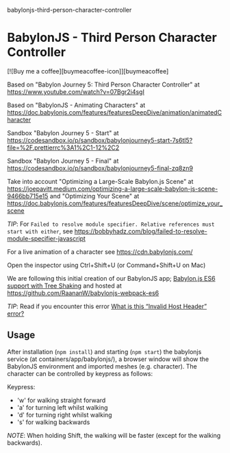 babylonjs-third-person-character-controller
# BabylonJS - Third Person Character Controller

[![Buy me a coffee][buymeacoffee-icon]][buymeacoffee]

Based on "Babylon Journey 5: Third Person Character Controller" at https://www.youtube.com/watch?v=07Bgr2i4sgI

Based on "BabylonJS - Animating Characters" at https://doc.babylonjs.com/features/featuresDeepDive/animation/animatedCharacter

Sandbox "Babylon Journey 5 - Start" at https://codesandbox.io/p/sandbox/babylonjourney5-start-7s6tl5?file=%2F.prettierrc%3A1%2C1-12%2C2

Sandbox "Babylon Journey 5 - Final" at https://codesandbox.io/p/sandbox/babylonjourney5-final-zq8zn9

Take into account "Optimizing a Large-Scale Babylon.js Scene" at https://joepavitt.medium.com/optimizing-a-large-scale-babylon-js-scene-9466bb715e15 and "Optimizing Your Scene" at https://doc.babylonjs.com/features/featuresDeepDive/scene/optimize_your_scene

*TIP*: For ```Failed to resolve module specifier. Relative references must start with either```, see https://bobbyhadz.com/blog/failed-to-resolve-module-specifier-javascript

For a live animation of a character see https://cdn.babylonjs.com/ 

Open the inspector using Ctrl+Shift+U (or Command+Shift+U on Mac)

We are following this initial creation of our BabylonJS app; [Babylon.js ES6 support with Tree Shaking](https://doc.babylonjs.com/setup/frameworkPackages/es6Support) and hosted at https://github.com/RaananW/babylonjs-webpack-es6

*TIP*: Read if you encounter this error [What is this “Invalid Host Header” error?](https://medium.com/@AvinashBlaze/what-is-this-invalid-host-header-error-9cd760ae6d16)

## Usage

After installation (```npm install```) and starting (```npm start```) the babylonjs service (at containers/app/babylonjs/), a browser window will show the BabylonJS environment and imported meshes (e.g. character). The character can be controlled by keypress as follows:

Keypress:

- 'w' for walking straight forward
- 'a' for turning left whilst walking
- 'd' for turning right whilst walking
- 's' for walking backwards

*NOTE*: When holding Shift, the walking will be faster (except for the walking backwards).
